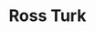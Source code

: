 ---
avatar: /images/people/ross-turk.jpg
avatar_small: /images/people/ross-turk_small.jpg
bio: Marketing at Flox
homepage: https://flox.dev/
instagram: null
linkedin: https://www.linkedin.com/in/rossturk/
title: Ross Turk
twitter: null
type: guest
username: ross-turk
youtube: null
---